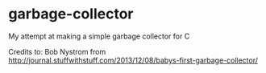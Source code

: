 # garbage-collector
My attempt at making a simple garbage collector for C

Credits to: Bob Nystrom from http://journal.stuffwithstuff.com/2013/12/08/babys-first-garbage-collector/
